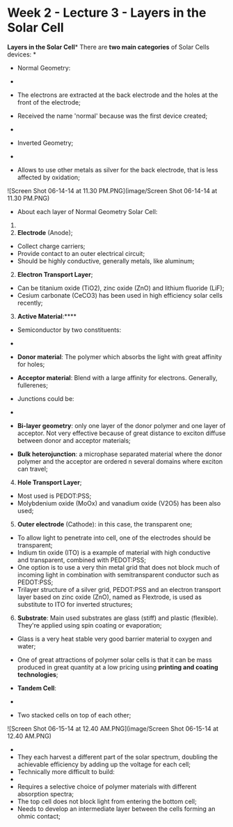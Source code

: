 # Week 2 - Lecture 3 - Layers in the Solar Cell

**Layers in the Solar Cell*** There are **two main categories** of Solar Cells devices:
*
* Normal Geometry:
*
* The electrons are extracted at the back electrode and the holes at the front of the electrode;
* Received the name 'normal' because was the first device created;

*
* Inverted Geometry;
*
* Allows to use other metals as silver for the back electrode, that is less affected by oxidation;

![Screen Shot 06-14-14 at 11.30 PM.PNG](image/Screen Shot 06-14-14 at 11.30 PM.PNG)

* About each layer of Normal Geometry Solar Cell:

1.
1. **Electrode** (Anode);
* Collect charge carriers;
* Provide contact to an outer electrical circuit;
* Should be highly conductive, generally metals, like aluminum;

2. **Electron Transport Layer**;
* Can be titanium oxide (TiO2), zinc oxide (ZnO) and lithium fluoride (LiF);
* Cesium carbonate (CeCO3) has been used in high efficiency solar cells recently;

3. **Active Material**:****
* Semiconductor by two constituents:
*
* **Donor material**: The polymer which absorbs the light with great affinity for holes;
* **Acceptor material**: Blend with a large affinity for electrons. Generally, fullerenes;

* Junctions could be:
*
* **Bi-layer geometry**: only one layer of the donor polymer and one layer of acceptor. Not very effective because of great distance to exciton diffuse between donor and acceptor materials;
* **Bulk heterojunction**: a microphase separated material where the donor polymer and the acceptor are ordered n several domains where exciton can travel;

4. **Hole Transport Layer**;
* Most used is PEDOT:PSS;
* Molybdenium oxide (MoOx) and vanadium oxide (V2O5) has been also used;

5. **Outer electrode** (Cathode): in this case, the transparent one;
* To allow light to penetrate into cell, one of the electrodes should be transparent;
* Indium tin oxide (ITO) is a example of material with high conductive and transparent, combined with PEDOT:PSS;
* One option is to use a very thin metal grid that does not block much of incoming light in combination with semitransparent conductor such as PEDOT:PSS;
* Trilayer structure of a silver grid, PEDOT:PSS and an electron transport layer based on zinc oxide (ZnO), named as Flextrode, is used as substitute to ITO for inverted structures;

6. **Substrate**: Main used substrates are glass (stiff) and plastic (flexible). They're applied using spin coating or evaporation;
* Glass is a very heat stable very good barrier material to oxygen and water;

* One of great attractions of polymer solar cells is that it can be mass produced in great quantity at a low pricing using **printing and coating technologies**;

* **Tandem Cell**:
*
* Two stacked cells on top of each other;

![Screen Shot 06-15-14 at 12.40 AM.PNG](image/Screen Shot 06-15-14 at 12.40 AM.PNG)

*
* They each harvest a different part of the solar spectrum, doubling the achievable efficiency by adding up the voltage for each cell;
* Technically more difficult to build:
*
* Requires a selective choice of polymer materials with different absorption spectra;
* The top cell does not block light from entering the bottom cell;
* Needs to develop an intermediate layer between the cells forming an ohmic contact;
